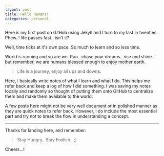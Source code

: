 ```yaml
---
layout: post
title: Hello Humans!
categories: personal
---
```


Here is my first post on GitHub using Jekyll and I turn to my last in twenties. Phew..! life passes fast.. isn't it?

Well, time ticks at it's own pace. So much to learn and so less time. 

World is running and so are we. Run.. chase your dreams.. rise and shine.. but remember, we are humans blessed enough to enjoy mother earth.

> Life is a journey, enjoy all ups and downs.

Here, I basically write notes of what I learn and what I do. This helps me refer back and keep a log of how I did something. I was saving my notes locally and randomly so thought of putting them onto GitHub to centralize them and make them available to the world.

A few posts here might not be very well document or in polished manner as they are quick notes to refer back. However, I do include the most essential part and try not to break the flow in understanding a concept.

---
Thanks for landing here, and remember:

> Stay Hungry.. Stay Foolish.. ;)

Cheers...!